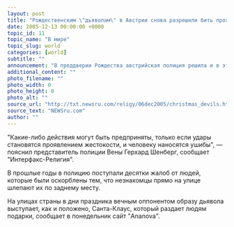 ```yaml
---
layout: post
title: "Рождественским \"дьяволам\" в Австрии снова разрешили бить прохожих"
date: 2005-12-13 00:00:00 +0000
topic_id: 11
topic_name: "В мире"
topic_slug: world
categories: [world]
subtitle: ""
announcement: "В преддверии Рождества австрийская полиция решила и в этом году не идти против традиции и не запрещать жителям рядиться в одежду дьявола и осыпать тумаками прохожих."
additional_content: ""
photo_filename: ""
photo_width: 0
photo_height: 0
photo_alt: ""
source_url: "http://txt.newsru.com/religy/06dec2005/christmas_devils.html"
source_text: "NEWSru.com"
author: ""
---
```

"Какие-либо действия могут быть предприняты, только если удары становятся проявлением жестокости, и человеку наносятся ушибы", &mdash; пояснил представитель полиции Вены Герхард Шенберг, сообщает "Интерфакс-Религия".

В прошлые годы в полицию поступали десятки жалоб от людей, которые были оскорблены тем, что незнакомцы прямо на улице шлепают их по заднему месту.

На улицах страны в дни праздника вечным оппонентом образу дьявола выступает, как и положено, Санта-Клаус, который раздает людям подарки, сообщает в понедельник сайт "Ananova".
